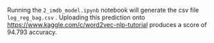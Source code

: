 ﻿Running the `2_imdb_model.ipynb` notebook will generate the csv file `log_reg_bag.csv` . Uploading this prediction onto https://www.kaggle.com/c/word2vec-nlp-tutorial produces a score of 94.793 accuracy.
